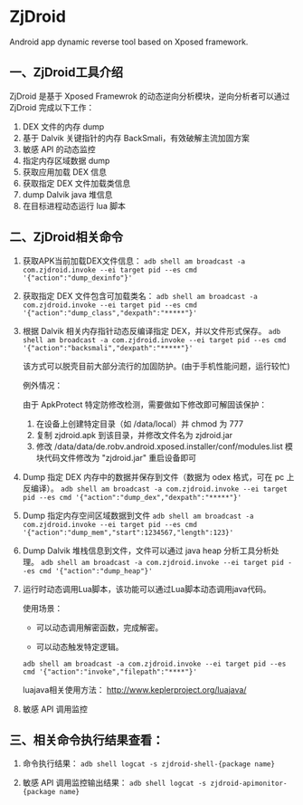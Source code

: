 # ZjDroid

Android app dynamic reverse tool based on Xposed framework.

## 一、ZjDroid工具介绍

ZjDroid 是基于 Xposed Framewrok 的动态逆向分析模块，逆向分析者可以通过 ZjDroid 完成以下工作：

1. DEX 文件的内存 dump
1. 基于 Dalvik 关键指针的内存 BackSmali，有效破解主流加固方案
1. 敏感 API 的动态监控
1. 指定内存区域数据 dump
1. 获取应用加载 DEX 信息
1. 获取指定 DEX 文件加载类信息
1. dump Dalvik java 堆信息
1. 在目标进程动态运行 lua 脚本

## 二、ZjDroid相关命令

1. 获取APK当前加载DEX文件信息：
`adb shell am broadcast -a com.zjdroid.invoke --ei target pid --es cmd '{"action":"dump_dexinfo"}'`

1. 获取指定 DEX 文件包含可加载类名：
`adb shell am broadcast -a com.zjdroid.invoke --ei target pid --es cmd '{"action":"dump_class","dexpath":"*****"}'`

1. 根据 Dalvik 相关内存指针动态反编译指定 DEX，并以文件形式保存。
`adb shell am broadcast -a com.zjdroid.invoke --ei target pid --es cmd '{"action":"backsmali","dexpath":"*****"}'`

    该方式可以脱壳目前大部分流行的加固防护。(由于手机性能问题，运行较忙)

    例外情况：

    由于 ApkProtect 特定防修改检测，需要做如下修改即可解固该保护：

    1. 在设备上创建特定目录（如 /data/local）并 chmod 为 777
    1. 复制 zjdroid.apk 到该目录，并修改文件名为 zjdroid.jar
    1. 修改 /data/data/de.robv.android.xposed.installer/conf/modules.list 模块代码文件修改为 "zjdroid.jar" 重启设备即可

1. Dump 指定 DEX 内存中的数据并保存到文件（数据为 odex 格式，可在 pc 上反编译）。
`adb shell am broadcast -a com.zjdroid.invoke --ei target pid --es cmd '{"action":"dump_dex","dexpath":"*****"}'`

1. Dump 指定内存空间区域数据到文件
`adb shell am broadcast -a com.zjdroid.invoke --ei target pid --es cmd '{"action":"dump_mem","start":1234567,"length":123}'`

1. Dump Dalvik 堆栈信息到文件，文件可以通过 java heap 分析工具分析处理。
`adb shell am broadcast -a com.zjdroid.invoke --ei target pid --es cmd '{"action":"dump_heap"}'`

1. 运行时动态调用Lua脚本，该功能可以通过Lua脚本动态调用java代码。

    使用场景：

    * 可以动态调用解密函数，完成解密。

    * 可以动态触发特定逻辑。

    `adb shell am broadcast -a com.zjdroid.invoke --ei target pid --es cmd '{"action":"invoke","filepath":"****"}'`

    luajava相关使用方法：
http://www.keplerproject.org/luajava/

1. 敏感 API 调用监控


## 三、相关命令执行结果查看：

1. 命令执行结果：
`adb shell logcat -s zjdroid-shell-{package name}`

1. 敏感 API 调用监控输出结果：
`adb shell logcat -s zjdroid-apimonitor-{package name}`
